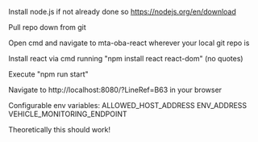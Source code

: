 Install node.js if not already done so https://nodejs.org/en/download

Pull repo down from git

Open cmd and navigate to mta-oba-react wherever your local git repo is

Install react via cmd running "npm install react react-dom" (no quotes)

Execute "npm run start"

Navigate to http://localhost:8080/?LineRef=B63 in your browser

Configurable env variables:
ALLOWED_HOST_ADDRESS
ENV_ADDRESS
VEHICLE_MONITORING_ENDPOINT


Theoretically this should work!
